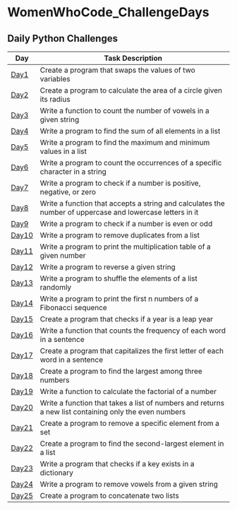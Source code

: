 # WomenWhoCode_ChallengeDays


## Daily Python Challenges

Day  | Task Description 
-- | -- 
[Day1](https://github.com/mags337/WWC_ChallengeDays/blob/main/python_challenges/area_of_circle_better.py)  | Create a program that swaps the values of two variables 
[Day2](https://github.com/mags337/WWC_ChallengeDays/blob/main/python_challenges/switch_inputs_better.py)   | Create a program to calculate the area of a circle given its radius 
[Day3](https://github.com/mags337/WWC_ChallengeDays/blob/main/python_challenges/vowel_counter_better.py)  | Write a function to count the number of vowels in a given string  
[Day4](https://github.com/mags337/WWC_ChallengeDays/blob/main/python_challenges/sum_of_elements.py) | Write a program to find the sum of all elements in a list
[Day5](https://github.com/mags337/WWC_ChallengeDays/blob/main/python_challenges/find_min_max.py) | Write a program to find the maximum and minimum values in a list
[Day6](https://github.com/mags337/WWC_ChallengeDays/blob/main/python_challenges/count_letter.py) | Write a program to count the occurrences of a specific character in a string
[Day7](https://github.com/mags337/WWC_ChallengeDays/blob/main/python_challenges/pos_neg_null.py) | Write a program to check if a number is positive, negative, or zero
[Day8](https://github.com/mags337/WWC_ChallengeDays/blob/main/python_challenges/uppercase_lowercase_count.py) | Write a function that accepts a string and calculates the number of uppercase and lowercase letters in it
[Day9](https://github.com/mags337/WWC_ChallengeDays/blob/main/python_challenges/even_or_odd.py) | Write a program to check if a number is even or odd
[Day10](https://github.com/mags337/WWC_ChallengeDays/blob/main/python_challenges/remove_duplicates.py) | Write a program to remove duplicates from a list
[Day11](https://github.com/mags337/WWC_ChallengeDays/blob/main/python_challenges/get_multiply_table.py)  | Write a program to print the multiplication table of a given number
[Day12](https://github.com/mags337/WWC_ChallengeDays/blob/main/python_challenges/reverse_str.py)  | Write a program to reverse a given string
[Day13](https://github.com/mags337/WWC_ChallengeDays/blob/main/python_challenges/random_shuffle.py) | Write a program to shuffle the elements of a list randomly
[Day14](https://github.com/mags337/WWC_ChallengeDays/blob/main/python_challenges/fibonacci_seq.py) | Write a program to print the first n numbers of a Fibonacci sequence
[Day15](https://github.com/mags337/WWC_ChallengeDays/blob/main/python_challenges/leapyear.py) | Create a program that checks if a year is a leap year
[Day16](https://github.com/mags337/WWC_ChallengeDays/blob/main/python_challenges/wordcount_better.py) | Write a function that counts the frequency of each word in a sentence
[Day17](https://github.com/mags337/WWC_ChallengeDays/blob/main/python_challenges/first_letter_capital.py) | Create a program that capitalizes the first letter of each word in a sentence
[Day18](https://github.com/mags337/WWC_ChallengeDays/blob/main/python_challenges/find_largest_number.py) | Create a program to find the largest among three numbers
[Day19](https://github.com/mags337/WWC_ChallengeDays/blob/main/python_challenges/factorial_number.py) | Write a function to calculate the factorial of a number
[Day20](https://github.com/mags337/WWC_ChallengeDays/blob/main/python_challenges/give_even.py) | Write a function that takes a list of numbers and returns a new list containing only the even numbers
[Day21](https://github.com/mags337/WWC_ChallengeDays/blob/main/python_challenges/remove_element.py) | Create a program to remove a specific element from a set
[Day22](https://github.com/mags337/WWC_ChallengeDays/blob/main/python_challenges/second_largest_element.py) | Create a program to find the second-largest element in a list
[Day23](https://github.com/mags337/WWC_ChallengeDays/blob/main/python_challenges/check_key.py) | Write a program that checks if a key exists in a dictionary
[Day24](https://github.com/mags337/WWC_ChallengeDays/blob/main/python_challenges/remove_vowles.py) | Write a program to remove vowels from a given string
[Day25](https://github.com/mags337/WWC_ChallengeDays/blob/main/python_challenges/concat_lists.py) | Create a program to concatenate two lists





